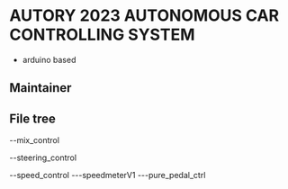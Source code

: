# AUTORY 2023 AUTONOMOUS CAR CONTROLLING SYSTEM

- arduino based

## Maintainer

## File tree

--mix_control

--steering_control

--speed_control
---speedmeterV1
---pure_pedal_ctrl
